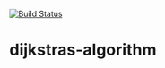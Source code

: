 [![Build Status](https://travis-ci.org/ZawadaMatt/dijkstras-algorithm.svg?branch=master)](https://travis-ci.org/ZawadaMatt/dijkstras-algorithm)
# dijkstras-algorithm

